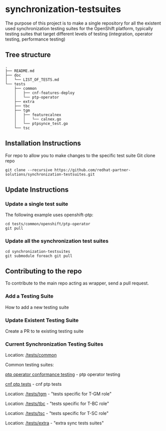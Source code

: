 # synchronization-testsuites
The purpose of this project is to make a single repository for all the existent used synchronization testing suites for the OpenShift platform, typically testing suites that target  different levels of testing (integration, operator testing, performance testing)

## Tree structure

```
.
├── README.md
├── doc
│   └── LIST_OF_TESTS.md
└── tests
    ├── common
    │   ├── cnf-features-deploy
    │   └── ptp-operator
    ├── extra
    ├── tbc
    ├── tgm
    │   ├── featurecalnex
    │   │   └── calnex.go
    │   └── ptpsynce_test.go
    └── tsc
```

## Installation Instructions

For repo to allow you to make changes to the specific test suite
Git clone repo

```console
git clone --recursive https://github.com/redhat-partner-solutions/synchronization-testsuites.git
```

## Update Instructions

### Update a single test suite

The following example uses openshift-ptp:

```
cd tests/common/openshift/ptp-operator
git pull
```

### Update all the synchronization test suites

```
cd synchronization-testsuites
git submodule foreach git pull
```

## Contributing to the repo

To contribute to the main repo acting as wrapper, send a pull request.

### Add a Testing Suite

How to add a new testing suite

### Update Existent Testing Suite

Create a PR to te existing testing suite

### Current Synchronization Testing Suites

Location: [/tests/common](/common)

Common testing suites: 

[ptp operator conformance testing](https://github.com/openshift/ptp-operator.git) - ptp operator testing

[cnf ptp tests](https://github.com/openshift-kni/cnf-features-deploy.git) - cnf ptp tests


Location: [/tests/tgm](/tgm) - "tests specific for T-GM role"

Location: [/tests/tbc](/tbc) - "tests specific for T-BC role"

Location: [/tests/tsc](/tsc) - "tests specific for T-SC role"

Location: [/tests/extra](/extra) - "extra sync tests suites"
